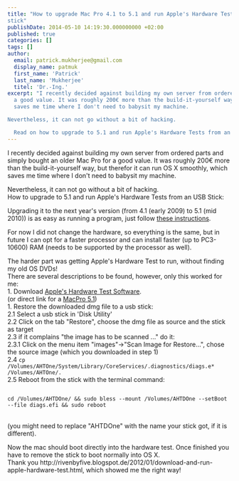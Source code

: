 ```yaml
---
title: "How to upgrade Mac Pro 4.1 to 5.1 and run Apple's Hardware Tests from a USB
stick"
publishDate: 2014-05-10 14:19:30.000000000 +02:00
published: true
categories: []
tags: []
author:
  email: patrick.mukherjee@gmail.com
  display_name: patmuk
  first_name: 'Patrick'
  last_name: 'Mukherjee'
  titel: 'Dr.-Ing.'
excerpt: "I recently decided against building my own server from ordered parts and simply bought an older Mac Pro for
  a good value. It was roughly 200€ more than the build-it-yourself way, but therefor it can run OS X smoothly, which
  saves me time where I don't need to babysit my machine.

Nevertheless, it can not go without a bit of hacking.

  Read on how to upgrade to 5.1 and run Apple's Hardware Tests from an USB Stick:"
---
```

I recently decided against building my own server from ordered parts and simply bought an older Mac Pro for
  a good value. It was roughly 200€ more than the build-it-yourself way, but therefor it can run OS X smoothly, which
  saves me time where I don't need to babysit my machine.
</p>
<p>Nevertheless, it can not go without a bit of hacking.<br />
  How to upgrade to 5.1 and run Apple's Hardware Tests from an USB Stick:
</p>
<p>Upgrading it to the next year's version (from 4.1 (early 2009) to 5.1 (mid 2010)) is as easy as running a program,
  just follow <a
    href="http://www.yourdailymac.net/2011/05/how-to-upgrade-your-mac-pro-2009-to-the-mac-pro-2010-firmware-supports-faster-cpus-and-memory/">these
    instructions</a>.</p>
<p>For now I did not change the hardware, so everything is the same, but in future I can opt for a faster processor and
  can install faster (up to PC3-10600) RAM (needs to be supported by the processor as well).</p>
<p>The harder part was getting Apple's Hardware Test to run, without finding my old OS DVDs!<br />
  There are several descriptions to be found, however, only this worked for me:<br />
  1. Download <a href="https://github.com/upekkha/AppleHardwareTest">Apple's Hardware Test Software</a>.<br />
  (or direct link for a <a href="http://download.info.apple.com/Apple_Hardware_Test/022-4831-A.dmg">MacPro
    5.1</a>)<br />
  1. Restore the downloaded dmg file to a usb stick:<br />
  2.1 Select a usb stick in 'Disk Utility'<br />
  2.2 Click on the tab "Restore", choose the dmg file as source and the stick as target<br />
  2.3 if it complains "the image has to be scanned ..." do it:<br />
  2.3.1 Click on the menu item "images"->"Scan Image for Restore...", chose the source image (which you downloaded in
  step 1)<br />
  2.4 <code>cp /Volumes/AHTOne/System/Library/CoreServices/.diagnostics/diags.e* /Volumes/AHTOne/.</code><br />
  2.5 Reboot from the stick with the terminal command:<br />
  <code><br />
cd /Volumes/AHTDOne/ && sudo bless --mount /Volumes/AHTDOne --setBoot --file diags.efi && sudo reboot<br />
</code><br />
  (you might need to replace "AHTDOne" with the name your stick got, if it is different).
</p>
<p>Now the mac should boot directly into the hardware test. Once finished you have to remove the stick to boot normally
  into OS X.<br />
  Thank you http://rivenbyfive.blogspot.de/2012/01/download-and-run-apple-hardware-test.html, which showed me the right
  way!</p>